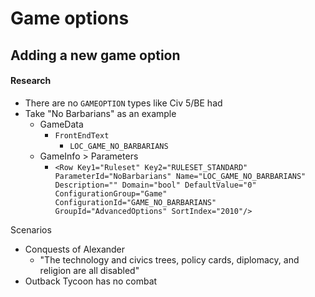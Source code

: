 # Game options

## Adding a new game option

#### Research

- There are no `GAMEOPTION` types like Civ 5/BE had
- Take "No Barbarians" as an example
  - GameData
    - `FrontEndText`
        - `LOC_GAME_NO_BARBARIANS`
  - GameInfo > Parameters
    - `<Row Key1="Ruleset" Key2="RULESET_STANDARD" ParameterId="NoBarbarians" Name="LOC_GAME_NO_BARBARIANS" Description="" Domain="bool" DefaultValue="0" ConfigurationGroup="Game" ConfigurationId="GAME_NO_BARBARIANS" GroupId="AdvancedOptions" SortIndex="2010"/>`

Scenarios

- Conquests of Alexander
  - "The technology and civics trees, policy cards, diplomacy, and religion are all disabled"
- Outback Tycoon has no combat